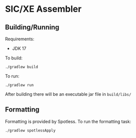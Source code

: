 # SIC/XE Assembler

## Building/Running

Requirements:
- JDK 17

To build:
```
./gradlew build
```

To run:
```
./gradlew run
```

After building there will be an executable jar file in `build/libs/`

## Formatting

Formatting is provided by Spotless. To run the formatting task:
```
./gradlew spotlessApply
```